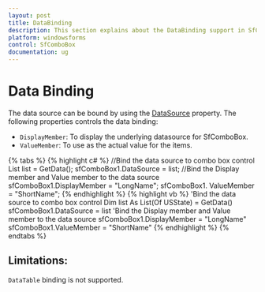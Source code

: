 ```yaml
---
layout: post
title: DataBinding
description: This section explains about the DataBinding support in SfComboBox.
platform: windowsforms
control: SfComboBox
documentation: ug
---
```


# Data Binding

The data source can be bound by using the [DataSource](https://help.syncfusion.com/cr/windowsforms/Syncfusion.SfListView.WinForms~Syncfusion.WinForms.ListView.SfComboBox~DataSource.html) property. The following properties controls the data binding:

* `DisplayMember`: To display the underlying datasource for SfComboBox.
* `ValueMember`: To use as the actual value for the items. 

{% tabs %}
{% highlight c# %}
//Bind the data source to combo box control
List<USState> list = GetData();
sfComboBox1.DataSource = list;
//Bind the Display member and Value member to the data source
sfComboBox1.DisplayMember = "LongName";
sfComboBox1. ValueMember = "ShortName";
{% endhighlight %}
{% highlight vb %}
'Bind the data source to combo box control
Dim list As List(Of USState) = GetData()
sfComboBox1.DataSource = list
'Bind the Display member and Value member to the data source
sfComboBox1.DisplayMember = "LongName"
sfComboBox1.ValueMember = "ShortName"
{% endhighlight %}
{% endtabs %}

## Limitations:

`DataTable` binding is not supported.